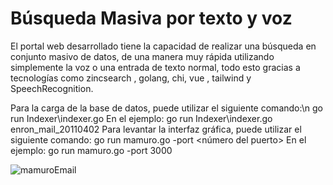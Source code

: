 # Búsqueda Masiva por texto y voz
El portal web desarrollado tiene la capacidad de realizar una búsqueda en conjunto masivo de datos, de una manera muy rápida utilizando simplemente la voz o una entrada de texto normal, todo esto gracias a tecnologías como zincsearch , golang, chi, vue , tailwind y SpeechRecognition.

Para la carga de la base de datos, puede utilizar el siguiente comando:\n
go run Indexer\indexer.go <nombre de la carpeta que contiene la base de datos>
En el ejemplo:
go run Indexer\indexer.go enron_mail_20110402
Para levantar la interfaz gráfica, puede utilizar el siguiente comando:
go run mamuro.go -port <número del puerto>
En el ejemplo:
go run mamuro.go -port 3000

![mamuroEmail](https://user-images.githubusercontent.com/100105456/216748743-c71dfdfa-c0cf-4b72-a69c-5b82014b6d5b.png)
